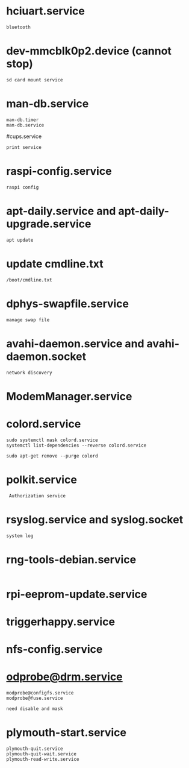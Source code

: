 # hciuart.service
```
bluetooth
```

# dev-mmcblk0p2.device (cannot stop)
```
sd card mount service
```

# man-db.service
```
man-db.timer
man-db.service
```

#cups.service
```
print service
```

# raspi-config.service
```
raspi config
```

# apt-daily.service and apt-daily-upgrade.service
```
apt update
```

# update cmdline.txt
```
/boot/cmdline.txt
```

# dphys-swapfile.service
```
manage swap file
```

# avahi-daemon.service and avahi-daemon.socket
```
network discovery
```

# ModemManager.service

# colord.service
```
sudo systemctl mask colord.service
systemctl list-dependencies --reverse colord.service

sudo apt-get remove --purge colord
```

# polkit.service
```
 Authorization service
```

# rsyslog.service and syslog.socket
```
system log
```

# rng-tools-debian.service
```
```

# rpi-eeprom-update.service

# triggerhappy.service


# nfs-config.service

# odprobe@drm.service
```
modprobe@configfs.service
modprobe@fuse.service

need disable and mask
````

# plymouth-start.service
```
plymouth-quit.service
plymouth-quit-wait.service
plymouth-read-write.service
```